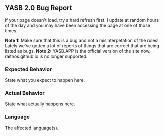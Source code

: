 ## YASB 2.0 Bug Report
If your page doesn't load, try a hard refresh first. I update at random hours of the day and you may have been accessing the page at one of those times. 

**Note 1:** Make sure that this is a bug and not a misinterpetation of the rules! Lately we've gotten a lot of reports of things that are correct that are being listed as bugs.
**Note 2:** YASB.APP is the official version of the site now. raithos.github.io is no longer supported.

### Expected Behavior

State what you expect to happen here.

### Actual Behavior

State what actually happens here.

### Language

The affected language(s). 
